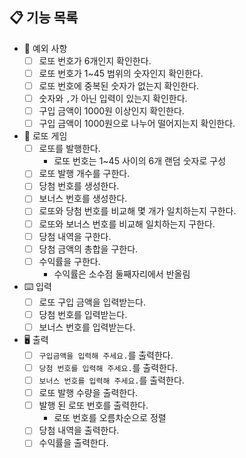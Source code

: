 ## 📋 기능 목록

- 🧨 예외 사항
    - [ ] 로또 번호가 6개인지 확인한다.
    - [ ] 로또 번호가 1~45 범위의 숫자인지 확인한다.
    - [ ] 로또 번호에 중복된 숫자가 없는지 확인한다.
    - [ ] 숫자와 `,`가 아닌 입력이 있는지 확인한다.
    - [ ] 구입 금액이 1000원 이상인지 확인한다.
    - [ ] 구입 금액이 1000원으로 나누어 떨어지는지 확인한다.

- 🎫 로또 게임
    - [ ] 로또를 발행한다.
        - 로또 번호는 1~45 사이의 6개 랜덤 숫자로 구성
    - [ ] 로또 발행 개수를 구한다.
    - [ ] 당첨 번호를 생성한다.
    - [ ] 보너스 번호를 생성한다.
    - [ ] 로또와 당첨 번호를 비교해 몇 개가 일치하는지 구한다.
    - [ ] 로또와 보너스 번호를 비교해 일치하는지 구한다.
    - [ ] 당첨 내역을 구한다.
    - [ ] 당첨 금액의 총합을 구한다.
    - [ ] 수익률을 구한다.
        - 수익률은 소수점 둘째자리에서 반올림

- ⌨️ 입력
    - [ ] 로또 구입 금액을 입력받는다.
    - [ ] 당첨 번호를 입력받는다.
    - [ ] 보너스 번호를 입력받는다.
- 🖥 출력
    - [ ] `구입금액을 입력해 주세요.`를 출력한다.
    - [ ] `당첨 번호를 입력해 주세요.`를 출력한다.
    - [ ] `보너스 번호를 입력해 주세요.`를 출력한다.
    - [ ] 로또 발행 수량을 출력한다.
    - [ ] 발행 된 로또 번호를 출력한다.
        - 로또 번호를 오름차순으로 정렬
    - [ ] 당첨 내역을 출력한다.
    - [ ] 수익률을 출력한다.